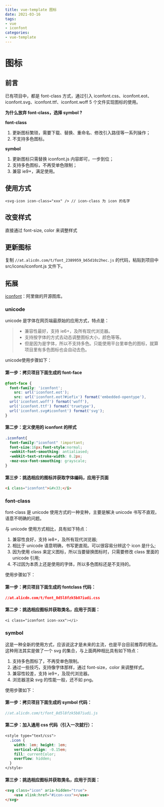 ```yaml
---
title: vue-template 图标
date: 2021-03-16
tags: 
- vue
- iconfont
categories:
- vue-template
---
```


# 图标

## 前言

已有项目中，都是 font-class 方式，通过引入 iconfont.css、iconfont.eot、iconfont.svg、iconfont.ttf、iconfont.woff 5 个文件实现图标的使用。

**为什么放弃 font-class，选择 symbol ?**

**font-class**

1. 更新图标繁琐，需要下载、替换、重命名、修改引入路径等一系列操作；
2. 不支持多色图标。

**symbol**

1. 更新图标只需替换 iconfont.js 内容即可，一步到位；
2. 支持多色图标，不再受单色限制；
3. 兼容 ie9+，满足使用。

## 使用方式

``` vue
<svg-icon icon-class="xxx" /> // icon-class 为 icon 的名字
```

## 改变样式

直接通过 font-size, color 来调整样式

## 更新图标

复制 `//at.alicdn.com/t/font_2389959_b65d10z2hec.js` 的代码，粘贴到项目中 src/icons/iconfont.js 文件下。

## 拓展

[iconfont](https://www.iconfont.cn/)：阿里做的开源图库。

### unicode

unicode 是字体在网页端最原始的应用方式，特点是：
> - 兼容性最好，支持 ie6+，及所有现代浏览器。
> - 支持按字体的方式去动态调整图标大小，颜色等等。
> - 但是因为是字体，所以不支持多色。只能使用平台里单色的图标，就算项目里有多色图标也会自动去色。

unicode使用步骤如下：

#### 第一步：拷贝项目下面生成的 font-face

``` css
@font-face {
  font-family: 'iconfont';
	src: url('iconfont.eot');
	src: url('iconfont.eot?#iefix') format('embedded-opentype'),
  url('iconfont.woff') format('woff'),
  url('iconfont.ttf') format('truetype'),
  url('iconfont.svg#iconfont') format('svg');
}
```

#### 第二步：定义使用的 iconfont 的样式

``` css
.iconfont{
  font-family:"iconfont" !important;
  font-size:16px;font-style:normal;
  -webkit-font-smoothing: antialiased;
  -webkit-text-stroke-width: 0.2px;
  -moz-osx-font-smoothing: grayscale;
}
```

#### 第三步：挑选相应的图标并获取字体编码，应用于页面

``` html
<i class="iconfont">&#x33;</i>
```

### font-class

font-class 是 unicode 使用方式的一种变种，主要是解决 unicode 书写不直观，语意不明确的问题。

与 unicode 使用方式相比，具有如下特点：
1. 兼容性良好，支持 ie8+，及所有现代浏览器;
2. 相比于 unicode 语意明确，书写更直观。可以很容易分辨这个 icon 是什么;
3. 因为使用 class 来定义图标，所以当要替换图标时，只需要修改 class 里面的 unicode 引用;
4. 不过因为本质上还是使用的字体，所以多色图标还是不支持的。

使用步骤如下：

#### 第一步：拷贝项目下面生成的 fontclass 代码：

``` css
//at.alicdn.com/t/font_8d5l8fzk5b87iudi.css
```

#### 第二步：挑选相应图标并获取类名，应用于页面：

``` css
<i class="iconfont icon-xxx"></i>
```

### symbol

这是一种全新的使用方式，应该说这才是未来的主流，也是平台目前推荐的用法。这种用法其实是做了一个 svg 的集合，与上面两种相比具有如下特点：

1. 支持多色图标了，不再受单色限制。
2. 通过一些技巧，支持像字体那样，通过 font-size，color 来调整样式。
3. 兼容性较差，支持 ie9+，及现代浏览器。
4. 浏览器渲染 svg 的性能一般，还不如 png。

使用步骤如下：

#### 第一步：拷贝项目下面生成的 symbol 代码：

``` js
//at.alicdn.com/t/font_8d5l8fzk5b87iudi.js
```

#### 第二步：加入通用 css 代码（引入一次就行）：

``` css
<style type="text/css">
  .icon {
    width: 1em; height: 1em;
    vertical-align: -0.15em;
    fill: currentColor;
    overflow: hidden;
  }
</style>
```

#### 第三步：挑选相应图标并获取类名，应用于页面：

``` html
<svg class="icon" aria-hidden="true">
	<use xlink:href="#icon-xxx"></use>
</svg>
```
